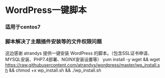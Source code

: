 # WordPress一键脚本
### 适用于centos7
### 脚本解决了主题插件安装等的文件权限问题
这边感谢 atrandys 提供一键安装 WordPress 的脚本。（包含SSL证书申请、MYSQL安装、PHP7.4部署、NGINX安装设置等）
yum install -y wget && wget https://raw.githubusercontent.com/atrandys/wordpress/master/wp_install.sh && chmod +x wp_install.sh && ./wp_install.sh
